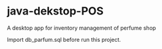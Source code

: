 # java-dekstop-POS
A desktop app for inventory management of perfume shop

Import db_parfum.sql before run this project.
